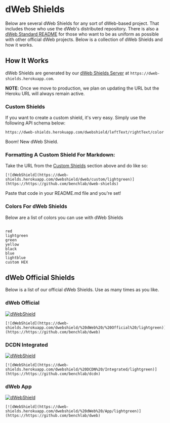 # dWeb Shields
Below are several dWeb Shields for any sort of dWeb-based project. That includes those who use the dWeb's distributed repository. There is also a [dWeb Standard README](https://github.com/benchlab/dweb-standard-readme) for those who want to be as uniform as possible with other official dWeb projects. Below is a collection of dWeb Shields and how it works.

## How It Works
dWeb Shields are generated by our [dWeb Shields Server](https://github.com/benchlab/dweb-shields-server) at `https://dweb-shields.herokuapp.com`. 

**NOTE**: Once we move to production, we plan on updating the URL but the Heroku URL will always remain active. 

### Custom Shields
If you want to create a custom shield, it's very easy. Simply use the following API schema below:

```
https://dweb-shields.herokuapp.com/dwebshield/leftText/rightText/color
```

Boom! New dWeb Shield. 

### Formatting A Custom Shield For Markdown:
Take the URL from the [Custom Shields](#custom-shields) section above and do like so:

```
[![dWebShield](https://dweb-shields.herokuapp.com/dwebshield/dweb/custom/lightgreen)](https://https://github.com/benchlab/dweb-shields)
```

Paste that code in your README.md file and you're set! 

### Colors For dWeb Shields
Below are a list of colors you can use with dWeb Shields

```

red
lightgreen
green
yellow
black
blue
lightblue
custom HEX
```

## dWeb Official Shields
Below is a list of our official dWeb Shields. Use as many times as you like. 

### dWeb Official
[![dWebShield](https://dweb-shields.herokuapp.com/dwebshield/%20dWeb%20/%20Official%20/lightgreen)](https://https://github.com/benchlab/dweb)

```
[![dWebShield](https://dweb-shields.herokuapp.com/dwebshield/%20dWeb%20/%20Official%20/lightgreen)](https://https://github.com/benchlab/dweb)
```

### DCDN Integrated
[![dWebShield](https://dweb-shields.herokuapp.com/dwebshield/%20DCDN%20/Integrated/lightgreen)](https://https://github.com/benchlab/dcdn)

```
[![dWebShield](https://dweb-shields.herokuapp.com/dwebshield/%20DCDN%20/Integrated/lightgreen)](https://https://github.com/benchlab/dcdn)
```

### dWeb App
[![dWebShield](https://dweb-shields.herokuapp.com/dwebshield/%20dWeb%20/App/lightgreen)](https://https://github.com/benchlab/dweb)

```
[![dWebShield](https://dweb-shields.herokuapp.com/dwebshield/%20dWeb%20/App/lightgreen)](https://https://github.com/benchlab/dweb)
```
